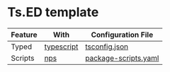 # Ts.ED template

| Feature                               | With                                                                                                                                | Configuration File                                                       |
|---------------------------------------|-------------------------------------------------------------------------------------------------------------------------------------|--------------------------------------------------------------------------|
| Typed                                 | [typescript](https://www.typescriptlang.org/)                                                                                       | [tsconfig.json](./tsconfig.json)                                         |
| Scripts                               | [nps](https://github.com/sezna/nps)                                                                                                 | [package-scripts.yaml](./package-scripts.yaml)                           |
